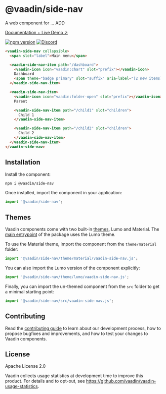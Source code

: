 # @vaadin/side-nav

A web component for ... ADD

[Documentation + Live Demo ↗](https://vaadin.com/docs/latest/components/side-nav)

[![npm version](https://badgen.net/npm/v/@vaadin/vaadin-side-nav)](https://www.npmjs.com/package/@vaadin/vaadin-side-nav)
[![Discord](https://img.shields.io/discord/732335336448852018?label=discord)](https://discord.gg/PHmkCKC)

```html
<vaadin-side-nav collapsible>
  <span slot="label">Main menu</span>

  <vaadin-side-nav-item path="/dashboard">
    <vaadin-icon icon="vaadin:chart" slot="prefix"></vaadin-icon>
    Dashboard
    <span theme="badge primary" slot="suffix" aria-label="(2 new items)">2</span>
  </vaadin-side-nav-item>

  <vaadin-side-nav-item>
    <vaadin-icon icon="vaadin:folder-open" slot="prefix"></vaadin-icon>
    Parent

    <vaadin-side-nav-item path="/child1" slot="children">
      Child 1
    </vaadin-side-nav-item>

    <vaadin-side-nav-item path="/child2" slot="children">
      Child 2
    </vaadin-side-nav-item>
  </vaadin-side-nav-item>
</vaadin-side-nav>
```

## Installation

Install the component:

```sh
npm i @vaadin/side-nav
```

Once installed, import the component in your application:

```js
import '@vaadin/side-nav';
```

## Themes

Vaadin components come with two built-in [themes](https://vaadin.com/docs/latest/styling), Lumo and Material.
The [main entrypoint](https://github.com/vaadin/web-components/blob/main/packages/side-nav/vaadin-side-nav.js) of the package uses the Lumo theme.

To use the Material theme, import the component from the `theme/material` folder:

```js
import '@vaadin/side-nav/theme/material/vaadin-side-nav.js';
```

You can also import the Lumo version of the component explicitly:

```js
import '@vaadin/side-nav/theme/lumo/vaadin-side-nav.js';
```

Finally, you can import the un-themed component from the `src` folder to get a minimal starting point:

```js
import '@vaadin/side-nav/src/vaadin-side-nav.js';
```

## Contributing

Read the [contributing guide](https://vaadin.com/docs/latest/contributing/overview) to learn about our development process, how to propose bugfixes and improvements, and how to test your changes to Vaadin components.

## License

Apache License 2.0

Vaadin collects usage statistics at development time to improve this product.
For details and to opt-out, see https://github.com/vaadin/vaadin-usage-statistics.
